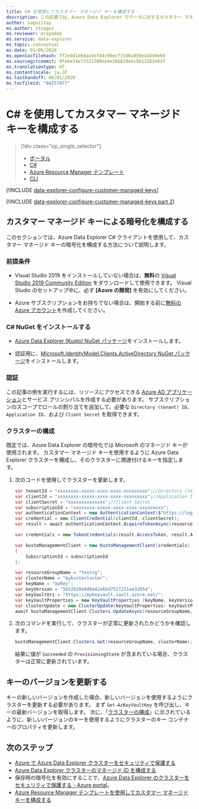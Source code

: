```yaml
---
title: C# を使用してカスタマー マネージド キーを構成する
description: この記事では、Azure Data Explorer でデータに対するカスタマー マネージド キーの暗号化を構成する方法について説明します。
author: saguiitay
ms.author: itsagui
ms.reviewer: orspodek
ms.service: data-explorer
ms.topic: conceptual
ms.date: 01/06/2020
ms.openlocfilehash: ff2edd1e64aa3ef44c96ecf15d6a859eadd49e69
ms.sourcegitcommit: 9fe6e34ef3321390ee4e366819ebc9b132b3e03f
ms.translationtype: HT
ms.contentlocale: ja-JP
ms.lasthandoff: 06/01/2020
ms.locfileid: "84257877"
---
```

# <a name="configure-customer-managed-keys-using-c"></a>C# を使用してカスタマー マネージド キーを構成する

> [!div class="op_single_selector"]
> * [ポータル](customer-managed-keys-portal.md)
> * [C#](customer-managed-keys-csharp.md)
> * [Azure Resource Manager テンプレート](customer-managed-keys-resource-manager.md)
> * [CLI](customer-managed-keys-cli.md)

[!INCLUDE [data-explorer-configure-customer-managed-keys](includes/data-explorer-configure-customer-managed-keys.md)]

[!INCLUDE [data-explorer-configure-customer-managed-keys part 2](includes/data-explorer-configure-customer-managed-keys-b.md)]

## <a name="configure-encryption-with-customer-managed-keys"></a>カスタマー マネージド キーによる暗号化を構成する

このセクションでは、Azure Data Explorer C# クライアントを使用して、カスタマー マネージド キーの暗号化を構成する方法について説明します。 

### <a name="prerequisites"></a>前提条件

* Visual Studio 2019 をインストールしていない場合は、**無料**の [Visual Studio 2019 Community Edition](https://www.visualstudio.com/downloads/) をダウンロードして使用できます。 Visual Studio のセットアップ中に、必ず **[Azure の開発]** を有効にしてください。

* Azure サブスクリプションをお持ちでない場合は、開始する前に[無料の Azure アカウント](https://azure.microsoft.com/free/)を作成してください。

### <a name="install-c-nuget"></a>C# NuGet をインストールする

* [Azure Data Explorer (Kusto) NuGet パッケージ](https://www.nuget.org/packages/Microsoft.Azure.Management.Kusto/)をインストールします。

* 認証用に、[Microsoft.IdentityModel.Clients.ActiveDirectory NuGet パッケージ](https://www.nuget.org/packages/Microsoft.IdentityModel.Clients.ActiveDirectory/)をインストールします。

### <a name="authentication"></a>認証

この記事の例を実行するには、リソースにアクセスできる [Azure AD アプリケーション](/azure/active-directory/develop/howto-create-service-principal-portal)とサービス プリンシパルを作成する必要があります。 サブスクリプションのスコープでロールの割り当てを追加して、必要な `Directory (tenant) ID`、`Application ID`、および `Client Secret` を取得できます。

### <a name="configure-cluster"></a>クラスターの構成

既定では、Azure Data Explorer の暗号化では Microsoft のマネージド キーが使用されます。 カスタマー マネージド キーを使用するように Azure Data Explorer クラスターを構成し、そのクラスターに関連付けるキーを指定します。

1. 次のコードを使用してクラスターを更新します。

    ```csharp
    var tenantId = "xxxxxxxx-xxxxx-xxxx-xxxx-xxxxxxxxx";//Directory (tenant) ID
    var clientId = "xxxxxxxx-xxxxx-xxxx-xxxx-xxxxxxxxx";//Application ID
    var clientSecret = "xxxxxxxxxxxxxx";//Client Secret
    var subscriptionId = "xxxxxxxx-xxxxx-xxxx-xxxx-xxxxxxxxx";
    var authenticationContext = new AuthenticationContext($"https://login.windows.net/{tenantId}");
    var credential = new ClientCredential(clientId, clientSecret);
    var result = await authenticationContext.AcquireTokenAsync(resource: "https://management.core.windows.net/", clientCredential: credential);

    var credentials = new TokenCredentials(result.AccessToken, result.AccessTokenType);

    var kustoManagementClient = new KustoManagementClient(credentials)
    {
        SubscriptionId = subscriptionId
    };

    var resourceGroupName = "testrg";
    var clusterName = "mykustocluster";
    var keyName = "myKey";
    var keyVersion = "5b52b20e8d8a42e6bd7527211ae32654";
    var keyVaultUri = "https://mykeyvault.vault.azure.net/";
    var keyVaultProperties = new KeyVaultProperties (keyName, keyVersion, keyVaultUri);
    var clusterUpdate = new ClusterUpdate(keyVaultProperties: keyVaultProperties);
    await kustoManagementClient.Clusters.UpdateAsync(resourceGroupName, clusterName, clusterUpdate);
    ```

1. 次のコマンドを実行して、クラスターが正常に更新されたかどうかを確認します。

    ```csharp
    kustoManagementClient.Clusters.Get(resourceGroupName, clusterName);
    ```

    結果に値が `Succeeded` の `ProvisioningState` が含まれている場合、クラスターは正常に更新されています。

## <a name="update-the-key-version"></a>キーのバージョンを更新する

キーの新しいバージョンを作成した場合、新しいバージョンを使用するようにクラスターを更新する必要があります。 まず `Get-AzKeyVaultKey` を呼び出し、キーの最新バージョンを取得します。 次に、「[クラスターの構成](#configure-cluster)」に示されているように、新しいバージョンのキーを使用するようにクラスターのキー コンテナーのプロパティを更新します。

## <a name="next-steps"></a>次のステップ

* [Azure で Azure Data Explorer クラスターをセキュリティで保護する](security.md)
* [Azure Data Explorer クラスターのマネージド ID を構成する](managed-identities.md)
* 保存時の暗号化を有効にすることで、[Azure Data Explorer のクラスターをセキュリティで保護する - Azure portal](manage-cluster-security.md)。
* [Azure Resource Manager テンプレートを使用してカスタマー マネージド キーを構成する](customer-managed-keys-resource-manager.md)


